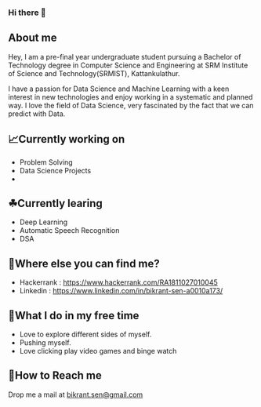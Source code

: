 ### Hi there 👋

## About me
  Hey, I am a pre-final year undergraduate student pursuing a Bachelor of Technology degree in Computer Science and Engineering at SRM Institute of Science and Technology(SRMIST), Kattankulathur.
  
  I have a passion for Data Science and Machine Learning with a keen interest in new technologies and enjoy working in a systematic and planned way. I love the field of Data Science, very fascinated by the fact that we can predict with Data.
  
## 📈Currently working on
  - Problem Solving
  - Data Science Projects
  - 
 
  
## ☘Currently learing
  - Deep Learning
  - Automatic Speech Recognition
  - DSA
  
## 🤔Where else you can find me?
  - Hackerrank : https://www.hackerrank.com/RA1811027010045
  - Linkedin : https://www.linkedin.com/in/bikrant-sen-a0010a173/
  
## 🤗What I do in my free time
  - Love to explore different sides of myself.
  - Pushing myself.
  - Love clicking play video games and binge watch
  
## 📧How to Reach me
  Drop me a mail at bikrant.sen@gmail.com
